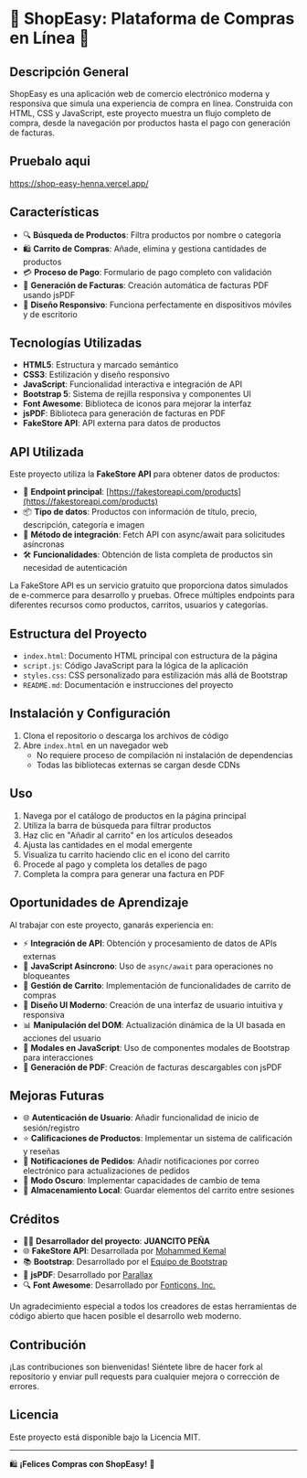 # 📱 **ShopEasy: Plataforma de Compras en Línea** 🛒

## **Descripción General**

ShopEasy es una aplicación web de comercio electrónico moderna y responsiva que simula una experiencia de compra en línea. Construida con HTML, CSS y JavaScript, este proyecto muestra un flujo completo de compra, desde la navegación por productos hasta el pago con generación de facturas.

## **Pruebalo aqui**

https://shop-easy-henna.vercel.app/

## **Características**

- 🔍 **Búsqueda de Productos**: Filtra productos por nombre o categoría
- 🛍️ **Carrito de Compras**: Añade, elimina y gestiona cantidades de productos
- 💳 **Proceso de Pago**: Formulario de pago completo con validación
- 📄 **Generación de Facturas**: Creación automática de facturas PDF usando jsPDF
- 📱 **Diseño Responsivo**: Funciona perfectamente en dispositivos móviles y de escritorio

## **Tecnologías Utilizadas**

- **HTML5**: Estructura y marcado semántico
- **CSS3**: Estilización y diseño responsivo
- **JavaScript**: Funcionalidad interactiva e integración de API
- **Bootstrap 5**: Sistema de rejilla responsiva y componentes UI
- **Font Awesome**: Biblioteca de iconos para mejorar la interfaz
- **jsPDF**: Biblioteca para generación de facturas en PDF
- **FakeStore API**: API externa para datos de productos

## **API Utilizada**

Este proyecto utiliza la **FakeStore API** para obtener datos de productos:

- 🔌 **Endpoint principal**: [https://fakestoreapi.com/products](https://fakestoreapi.com/products)
- 📦 **Tipo de datos**: Productos con información de título, precio, descripción, categoría e imagen
- 🔄 **Método de integración**: Fetch API con async/await para solicitudes asíncronas
- 🛠️ **Funcionalidades**: Obtención de lista completa de productos sin necesidad de autenticación

La FakeStore API es un servicio gratuito que proporciona datos simulados de e-commerce para desarrollo y pruebas. Ofrece múltiples endpoints para diferentes recursos como productos, carritos, usuarios y categorías.

## **Estructura del Proyecto**

- `index.html`: Documento HTML principal con estructura de la página
- `script.js`: Código JavaScript para la lógica de la aplicación
- `styles.css`: CSS personalizado para estilización más allá de Bootstrap
- `README.md`: Documentación e instrucciones del proyecto

## **Instalación y Configuración**

1. Clona el repositorio o descarga los archivos de código
2. Abre `index.html` en un navegador web
   - No requiere proceso de compilación ni instalación de dependencias
   - Todas las bibliotecas externas se cargan desde CDNs

## **Uso**

1. Navega por el catálogo de productos en la página principal
2. Utiliza la barra de búsqueda para filtrar productos
3. Haz clic en "Añadir al carrito" en los artículos deseados
4. Ajusta las cantidades en el modal emergente
5. Visualiza tu carrito haciendo clic en el icono del carrito
6. Procede al pago y completa los detalles de pago
7. Completa la compra para generar una factura en PDF

## **Oportunidades de Aprendizaje**

Al trabajar con este proyecto, ganarás experiencia en:

- ⚡ **Integración de API**: Obtención y procesamiento de datos de APIs externas
- 🔄 **JavaScript Asíncrono**: Uso de `async/await` para operaciones no bloqueantes
- 🛒 **Gestión de Carrito**: Implementación de funcionalidades de carrito de compras
- 🎨 **Diseño UI Moderno**: Creación de una interfaz de usuario intuitiva y responsiva
- 📊 **Manipulación del DOM**: Actualización dinámica de la UI basada en acciones del usuario
- 🔧 **Modales en JavaScript**: Uso de componentes modales de Bootstrap para interacciones
- 📄 **Generación de PDF**: Creación de facturas descargables con jsPDF

## **Mejoras Futuras**

- 🌐 **Autenticación de Usuario**: Añadir funcionalidad de inicio de sesión/registro
- ⭐ **Calificaciones de Productos**: Implementar un sistema de calificación y reseñas
- 🔔 **Notificaciones de Pedidos**: Añadir notificaciones por correo electrónico para actualizaciones de pedidos
- 🌙 **Modo Oscuro**: Implementar capacidades de cambio de tema
- 💾 **Almacenamiento Local**: Guardar elementos del carrito entre sesiones

## **Créditos**

- 👨‍💻 **Desarrollador del proyecto**: **JUANCITO PEÑA**
- 🌐 **FakeStore API**: Desarrollada por [Mohammed Kemal](https://github.com/keikaavousi)
- 📚 **Bootstrap**: Desarrollado por el [Equipo de Bootstrap](https://getbootstrap.com/docs/5.3/about/team/)
- 📄 **jsPDF**: Desarrollado por [Parallax](https://github.com/parallax/jsPDF)
- 🔍 **Font Awesome**: Desarrollado por [Fonticons, Inc.](https://fontawesome.com/)

Un agradecimiento especial a todos los creadores de estas herramientas de código abierto que hacen posible el desarrollo web moderno.

## **Contribución**

¡Las contribuciones son bienvenidas! Siéntete libre de hacer fork al repositorio y enviar pull requests para cualquier mejora o corrección de errores.

## **Licencia**

Este proyecto está disponible bajo la Licencia MIT.

---

🛍️ **¡Felices Compras con ShopEasy!** 🛒
